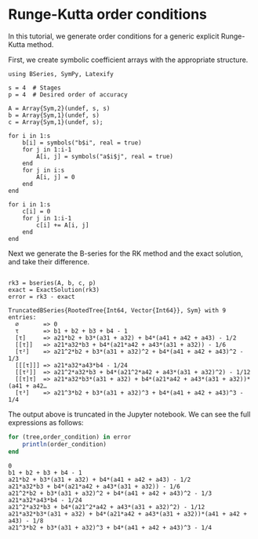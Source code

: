 # Runge-Kutta order conditions

In this tutorial, we generate order conditions for a generic explicit Runge-Kutta method.

First, we create symbolic coefficient arrays with the appropriate structure.


```@example bseries-RK-order-conditions
using BSeries, SymPy, Latexify

s = 4  # Stages
p = 4  # Desired order of accuracy

A = Array{Sym,2}(undef, s, s)
b = Array{Sym,1}(undef, s)
c = Array{Sym,1}(undef, s);
```


```@example bseries-RK-order-conditions
for i in 1:s
    b[i] = symbols("b$i", real = true)
    for j in 1:i-1
        A[i, j] = symbols("a$i$j", real = true)
    end
    for j in i:s
        A[i, j] = 0
    end
end

for i in 1:s
    c[i] = 0
    for j in 1:i-1
        c[i] += A[i, j]
    end
end
```

Next we generate the B-series for the RK method and the exact solution, and take their difference.


```@example bseries-RK-order-conditions

rk3 = bseries(A, b, c, p)
exact = ExactSolution(rk3)
error = rk3 - exact
```




    TruncatedBSeries{RootedTree{Int64, Vector{Int64}}, Sym} with 9 entries:
      ∅       => 0
      τ       => b1 + b2 + b3 + b4 - 1
      [τ]     => a21*b2 + b3*(a31 + a32) + b4*(a41 + a42 + a43) - 1/2
      [[τ]]   => a21*a32*b3 + b4*(a21*a42 + a43*(a31 + a32)) - 1/6
      [τ²]    => a21^2*b2 + b3*(a31 + a32)^2 + b4*(a41 + a42 + a43)^2 - 1/3
      [[[τ]]] => a21*a32*a43*b4 - 1/24
      [[τ²]]  => a21^2*a32*b3 + b4*(a21^2*a42 + a43*(a31 + a32)^2) - 1/12
      [[τ]τ]  => a21*a32*b3*(a31 + a32) + b4*(a21*a42 + a43*(a31 + a32))*(a41 + a42…
      [τ³]    => a21^3*b2 + b3*(a31 + a32)^3 + b4*(a41 + a42 + a43)^3 - 1/4



The output above is truncated in the Jupyter notebook.  We can see the full expressions as follows:


```julia
for (tree,order_condition) in error
    println(order_condition)
end
```

    0
    b1 + b2 + b3 + b4 - 1
    a21*b2 + b3*(a31 + a32) + b4*(a41 + a42 + a43) - 1/2
    a21*a32*b3 + b4*(a21*a42 + a43*(a31 + a32)) - 1/6
    a21^2*b2 + b3*(a31 + a32)^2 + b4*(a41 + a42 + a43)^2 - 1/3
    a21*a32*a43*b4 - 1/24
    a21^2*a32*b3 + b4*(a21^2*a42 + a43*(a31 + a32)^2) - 1/12
    a21*a32*b3*(a31 + a32) + b4*(a21*a42 + a43*(a31 + a32))*(a41 + a42 + a43) - 1/8
    a21^3*b2 + b3*(a31 + a32)^3 + b4*(a41 + a42 + a43)^3 - 1/4

